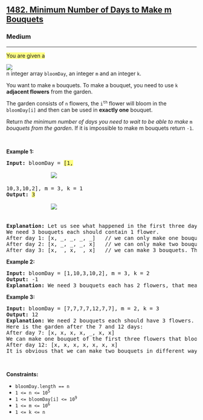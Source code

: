 <h2><a href="https://leetcode.com/problems/minimum-number-of-days-to-make-m-bouquets/">1482. Minimum Number of Days to Make m Bouquets</a></h2><h3>Medium</h3><hr><div style="user-select: auto;"><p style="user-select: auto;"><lighter data-id="lgt9600511103985132" data-unique-lighter-id="1" style="background-color: rgb(255, 255, 131); user-select: auto;">You are given a</lighter><div class="liner-thread-icon FIRST owner HIDE" data-id="241188065" data-unique-lighter-id="1" id="lgt241188065" style="display: block; user-select: auto;">
              <img class="liner-thread-bubble" data-id="241188065" src="https://gcpstorage.getliner.com/liner-service-bucket/user_photo_default/color-1/P.jpg" style="user-select: auto;">
          </div>n integer array <code style="user-select: auto;">bloomDay</code>, an integer <code style="user-select: auto;">m</code> and an integer <code style="user-select: auto;">k</code>.</p>

<p style="user-select: auto;">You want to make <code style="user-select: auto;">m</code> bouquets. To make a bouquet, you need to use <code style="user-select: auto;">k</code> <strong style="user-select: auto;">adjacent flowers</strong> from the garden.</p>

<p style="user-select: auto;">The garden consists of <code style="user-select: auto;">n</code> flowers, the <code style="user-select: auto;">i<sup style="user-select: auto;">th</sup></code> flower will bloom in the <code style="user-select: auto;">bloomDay[i]</code> and then can be used in <strong style="user-select: auto;">exactly one</strong> bouquet.</p>

<p style="user-select: auto;">Return <em style="user-select: auto;">the minimum number of days you need to wait to be able to make </em><code style="user-select: auto;">m</code><em style="user-select: auto;"> bouquets from the garden</em>. If it is impossible to make m bouquets return <code style="user-select: auto;">-1</code>.</p>

<p style="user-select: auto;">&nbsp;</p>
<p style="user-select: auto;"><strong style="user-select: auto;">Example 1:</strong></p>

<pre style="user-select: auto;"><strong style="user-select: auto;">Input:</strong> bloomDay = <lighter data-id="lgt7514114162848726" data-unique-lighter-id="2" style="background-color: rgb(255, 255, 131); user-select: auto;">[1,</lighter><div class="liner-thread-icon FIRST owner HIDE" data-id="241190641" data-unique-lighter-id="2" id="lgt241190641" style="display: block; user-select: auto;">
              <img class="liner-thread-bubble" data-id="241190641" src="https://gcpstorage.getliner.com/liner-service-bucket/user_photo_default/color-1/P.jpg" style="user-select: auto;">
          </div>10,3,10,2], m = 3, k = 1
<strong style="user-select: auto;">Output:</strong> <lighter data-id="lgt7684003662997909" data-unique-lighter-id="3" style="background-color: rgb(255, 255, 131); user-select: auto;">3</lighter><div class="liner-thread-icon FIRST owner HIDE" data-id="241191525" data-unique-lighter-id="3" id="lgt241191525" style="display: block; user-select: auto;">
              <img class="liner-thread-bubble" data-id="241191525" src="https://gcpstorage.getliner.com/liner-service-bucket/user_photo_default/color-1/P.jpg" style="user-select: auto;">
          </div>
<strong style="user-select: auto;">Explanation:</strong> Let us see what happened in the first three days. x means flower bloomed and _ means flower did not bloom in the garden.
We need 3 bouquets each should contain 1 flower.
After day 1: [x, _, _, _, _]   // we can only make one bouquet.
After day 2: [x, _, _, _, x]   // we can only make two bouquets.
After day 3: [x, _, x, _, x]   // we can make 3 bouquets. The answer is 3.
</pre>

<p style="user-select: auto;"><strong style="user-select: auto;">Example 2:</strong></p>

<pre style="user-select: auto;"><strong style="user-select: auto;">Input:</strong> bloomDay = [1,10,3,10,2], m = 3, k = 2
<strong style="user-select: auto;">Output:</strong> -1
<strong style="user-select: auto;">Explanation:</strong> We need 3 bouquets each has 2 flowers, that means we need 6 flowers. We only have 5 flowers so it is impossible to get the needed bouquets and we return -1.
</pre>

<p style="user-select: auto;"><strong style="user-select: auto;">Example 3:</strong></p>

<pre style="user-select: auto;"><strong style="user-select: auto;">Input:</strong> bloomDay = [7,7,7,7,12,7,7], m = 2, k = 3
<strong style="user-select: auto;">Output:</strong> 12
<strong style="user-select: auto;">Explanation:</strong> We need 2 bouquets each should have 3 flowers.
Here is the garden after the 7 and 12 days:
After day 7: [x, x, x, x, _, x, x]
We can make one bouquet of the first three flowers that bloomed. We cannot make another bouquet from the last three flowers that bloomed because they are not adjacent.
After day 12: [x, x, x, x, x, x, x]
It is obvious that we can make two bouquets in different ways.
</pre>

<p style="user-select: auto;">&nbsp;</p>
<p style="user-select: auto;"><strong style="user-select: auto;">Constraints:</strong></p>

<ul style="user-select: auto;">
	<li style="user-select: auto;"><code style="user-select: auto;">bloomDay.length == n</code></li>
	<li style="user-select: auto;"><code style="user-select: auto;">1 &lt;= n &lt;= 10<sup style="user-select: auto;">5</sup></code></li>
	<li style="user-select: auto;"><code style="user-select: auto;">1 &lt;= bloomDay[i] &lt;= 10<sup style="user-select: auto;">9</sup></code></li>
	<li style="user-select: auto;"><code style="user-select: auto;">1 &lt;= m &lt;= 10<sup style="user-select: auto;">6</sup></code></li>
	<li style="user-select: auto;"><code style="user-select: auto;">1 &lt;= k &lt;= n</code></li>
</ul>
</div>